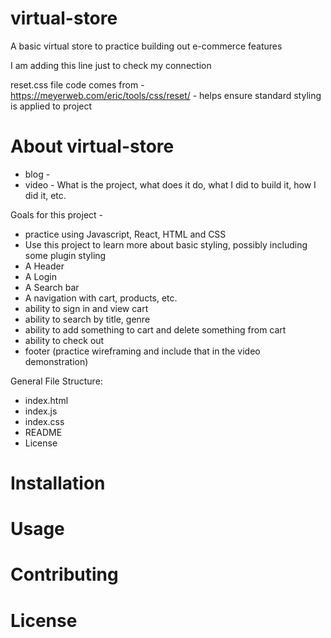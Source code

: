 # virtual-store
A basic virtual store to practice building out e-commerce features 

I am adding this line just to check my connection 

reset.css file code comes from - https://meyerweb.com/eric/tools/css/reset/ - helps ensure standard styling is applied to project 

# About virtual-store 

- blog - 
- video - What is the project, what does it do, what I did to build it, how I did it, etc. 

Goals for this project - 
- practice using Javascript, React, HTML and CSS 
- Use this project to learn more about basic styling, possibly including some plugin styling 
- A Header 
- A Login 
- A Search bar 
- A navigation with cart, products, etc. 
- ability to sign in and view cart 
- ability to search by title, genre
- ability to add something to cart and delete something from cart 
- ability to check out 
- footer 
(practice wireframing and include that in the video demonstration)

General File Structure: 
- index.html
- index.js
- index.css 
- README 
- License 

# Installation 



# Usage 



# Contributing 



# License 
